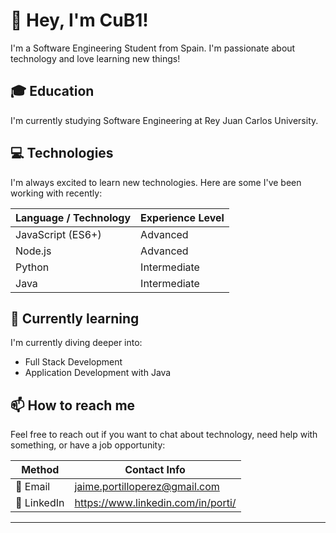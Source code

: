 # 👋 Hey, I'm CuB1!

I'm a Software Engineering Student from Spain. I'm passionate about technology and love learning new things!

## 🎓 Education

I'm currently studying Software Engineering at Rey Juan Carlos University.

## 💻 Technologies

I'm always excited to learn new technologies. Here are some I've been working with recently:

| Language / Technology | Experience Level |
| -------------------   | ---------------- |
| JavaScript (ES6+)     | Advanced         |
| Node.js               | Advanced         |
| Python                | Intermediate     |
| Java                  | Intermediate     |

## 🌱 Currently learning

I'm currently diving deeper into:

- Full Stack Development
- Application Development with Java

## 📫 How to reach me

Feel free to reach out if you want to chat about technology, need help with something, or have a job opportunity:

| Method          | Contact Info                               |
| --------        | ------------------------------------------ |
| 📧 Email        | jaime.portilloperez@gmail.com |
| 💼 LinkedIn     | https://www.linkedin.com/in/porti/ |

----
